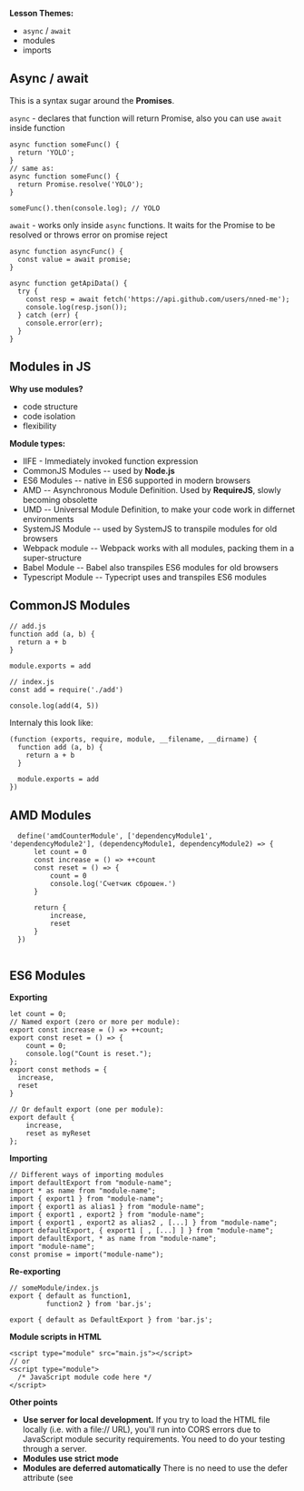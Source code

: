 **Lesson Themes:**
- `async` / `await`
- modules
- imports

## Async / await
This is a syntax sugar around the **Promises**. 

`async` - declares that function will return Promise, also you can use `await` inside function

```
async function someFunc() {
  return 'YOLO';
}
// same as:
async function someFunc() {
  return Promise.resolve('YOLO');
}
```
```
someFunc().then(console.log); // YOLO
```

`await` - works only inside `async` functions. It waits for the Promise to be resolved or throws error on promise reject
```
async function asyncFunc() {
  const value = await promise;
}
```

```
async function getApiData() {
  try {
    const resp = await fetch('https://api.github.com/users/nned-me');
    console.log(resp.json());
  } catch (err) {
    console.error(err);
  }
}
```



## Modules in JS

**Why use modules?**
- code structure
- code isolation
- flexibility


**Module types:**
- IIFE - Immediately invoked function expression
- CommonJS Modules -- used by **Node.js**
- ES6 Modules -- native in ES6 supported in modern browsers
- AMD -- Asynchronous Module Definition. Used by **RequireJS**, slowly becoming obsolette
- UMD -- Universal Module Definition, to make your code work in differnet environments
- SystemJS Module -- used by SystemJS to transpile modules for old browsers
- Webpack module -- Webpack works with all modules, packing them in a super-structure
- Babel Module -- Babel also transpiles ES6 modules for old browsers 
- Typescript Module -- Typecript uses and transpiles ES6 modules 



## CommonJS Modules

```
// add.js
function add (a, b) {
  return a + b
}

module.exports = add
```

```
// index.js
const add = require('./add')

console.log(add(4, 5))
```

Internaly this look like:
```
(function (exports, require, module, __filename, __dirname) {
  function add (a, b) {
    return a + b
  }

  module.exports = add
})
```



## AMD Modules
```
  define('amdCounterModule', ['dependencyModule1', 'dependencyModule2'], (dependencyModule1, dependencyModule2) => {
      let count = 0
      const increase = () => ++count
      const reset = () => {
          count = 0
          console.log('Счетчик сброшен.')
      }

      return {
          increase,
          reset
      }
  })
```

```
```



## ES6 Modules

**Exporting**
```
let count = 0;
// Named export (zero or more per module):
export const increase = () => ++count;
export const reset = () => {
    count = 0;
    console.log("Count is reset.");
};
export const methods = {
  increase,
  reset
}

// Or default export (one per module):
export default {
    increase,
    reset as myReset
};
```


**Importing**
```
// Different ways of importing modules
import defaultExport from "module-name";
import * as name from "module-name";
import { export1 } from "module-name";
import { export1 as alias1 } from "module-name";
import { export1 , export2 } from "module-name";
import { export1 , export2 as alias2 , [...] } from "module-name";
import defaultExport, { export1 [ , [...] ] } from "module-name";
import defaultExport, * as name from "module-name";
import "module-name";
const promise = import("module-name");
```

**Re-exporting**
```
// someModule/index.js
export { default as function1,
         function2 } from 'bar.js';

export { default as DefaultExport } from 'bar.js';
```

**Module scripts in HTML**
```
<script type="module" src="main.js"></script>
// or
<script type="module">
  /* JavaScript module code here */
</script>
```

**Other points**
- **Use server for local development.** If you try to load the HTML file locally (i.e. with a file:// URL), you'll run into CORS errors due to JavaScript module security requirements. You need to do your testing through a server.
- **Modules use strict mode**
- **Modules are deferred automatically** There is no need to use the defer attribute (see <script> attributes) when loading a module script.
- **Modules are only executed once**, even if they have been referenced in multiple <script> tags.
- **Modules are imported into the scope of a single script — they aren't available in the global scope**. Therefore, you will only be able to access imported features in the script they are imported into, and you won't be able to access them from the JavaScript console, for example. You'll still get syntax errors shown in the DevTools, but you'll not be able to use some of the debugging techniques you might have expected to use.
  
  
  
